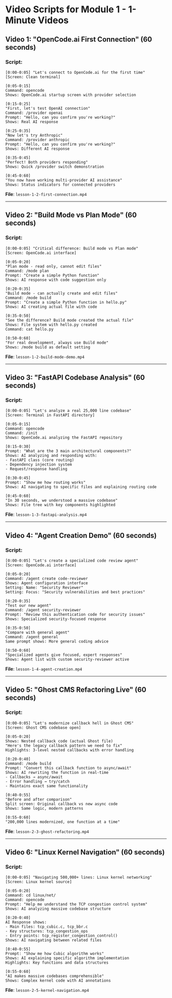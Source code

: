 # Video Scripts for Module 1 - 1-Minute Videos

## Video 1: "OpenCode.ai First Connection" (60 seconds)

### Script:
```
[0:00-0:05] "Let's connect to OpenCode.ai for the first time"
[Screen: Clean terminal]

[0:05-0:15] 
Command: opencode
Shows: OpenCode.ai startup screen with provider selection

[0:15-0:25]
"First, let's test OpenAI connection"
Command: /provider openai
Prompt: "Hello, can you confirm you're working?"
Shows: Real AI response

[0:25-0:35]
"Now let's try Anthropic"
Command: /provider anthropic  
Prompt: "Hello, can you confirm you're working?"
Shows: Different AI response

[0:35-0:45]
"Perfect! Both providers responding"
Shows: Quick /provider switch demonstration

[0:45-0:60]
"You now have working multi-provider AI assistance"
Shows: Status indicators for connected providers
```

**File**: `lesson-1-2-first-connection.mp4`

---

## Video 2: "Build Mode vs Plan Mode" (60 seconds)

### Script:
```
[0:00-0:05] "Critical difference: Build mode vs Plan mode"
[Screen: OpenCode.ai interface]

[0:05-0:20]
"Plan mode - read only, cannot edit files"
Command: /mode plan
Prompt: "Create a simple Python function"
Shows: AI response with code suggestion only

[0:20-0:35]
"Build mode - can actually create and edit files"
Command: /mode build
Prompt: "Create a simple Python function in hello.py"
Shows: AI creating actual file with code

[0:35-0:50]
"See the difference? Build mode created the actual file"
Shows: File system with hello.py created
Command: cat hello.py

[0:50-0:60]
"For real development, always use Build mode"
Shows: /mode build as default setting
```

**File**: `lesson-1-2-build-mode-demo.mp4`

---

## Video 3: "FastAPI Codebase Analysis" (60 seconds)

### Script:
```
[0:00-0:05] "Let's analyze a real 25,000 line codebase"
[Screen: Terminal in FastAPI directory]

[0:05-0:15]
Command: opencode
Command: /init
Shows: OpenCode.ai analyzing the FastAPI repository

[0:15-0:30]
Prompt: "What are the 3 main architectural components?"
Shows: AI analyzing and responding with:
- FastAPI class (core routing)
- Dependency injection system  
- Request/response handling

[0:30-0:45]
Prompt: "Show me how routing works"
Shows: AI navigating to specific files and explaining routing code

[0:45-0:60]
"In 30 seconds, we understood a massive codebase"
Shows: File tree with key components highlighted
```

**File**: `lesson-1-3-fastapi-analysis.mp4`

---

## Video 4: "Agent Creation Demo" (60 seconds)

### Script:
```
[0:00-0:05] "Let's create a specialized code review agent"
[Screen: OpenCode.ai interface]

[0:05-0:20]
Command: /agent create code-reviewer
Shows: Agent configuration interface
Setting: Name: "Security Reviewer"
Setting: Focus: "Security vulnerabilities and best practices"

[0:20-0:35]
"Test our new agent"
Command: /agent security-reviewer
Prompt: "Review this authentication code for security issues"
Shows: Specialized security-focused response

[0:35-0:50]
"Compare with general agent"
Command: /agent general
Same prompt shows: More general coding advice

[0:50-0:60]
"Specialized agents give focused, expert responses"
Shows: Agent list with custom security-reviewer active
```

**File**: `lesson-1-4-agent-creation.mp4`

---

## Video 5: "Ghost CMS Refactoring Live" (60 seconds)

### Script:
```
[0:00-0:05] "Let's modernize callback hell in Ghost CMS"
[Screen: Ghost CMS codebase open]

[0:05-0:20]
Shows: Nested callback code (actual Ghost file)
"Here's the legacy callback pattern we need to fix"
Highlights: 3-level nested callbacks with error handling

[0:20-0:40]
Command: /mode build
Prompt: "Convert this callback function to async/await"
Shows: AI rewriting the function in real-time
- Callbacks → async/await
- Error handling → try/catch
- Maintains exact same functionality

[0:40-0:55]
"Before and after comparison"
Split screen: Original callback vs new async code
Shows: Same logic, modern patterns

[0:55-0:60]
"200,000 lines modernized, one function at a time"
```

**File**: `lesson-2-3-ghost-refactoring.mp4`

---

## Video 6: "Linux Kernel Navigation" (60 seconds)

### Script:
```
[0:00-0:05] "Navigating 500,000+ lines: Linux kernel networking"
[Screen: Linux kernel source]

[0:05-0:20]
Command: cd linux/net/
Command: opencode
Prompt: "Help me understand the TCP congestion control system"
Shows: AI analyzing massive codebase structure

[0:20-0:40]
AI Response shows:
- Main files: tcp_cubic.c, tcp_bbr.c
- Key structures: tcp_congestion_ops
- Entry points: tcp_register_congestion_control()
Shows: AI navigating between related files

[0:40-0:55]
Prompt: "Show me how Cubic algorithm works"
Shows: AI explaining specific algorithm implementation
Highlights: Key functions and data structures

[0:55-0:60]
"AI makes massive codebases comprehensible"
Shows: Complex kernel code with AI annotations
```

**File**: `lesson-2-5-kernel-navigation.mp4`